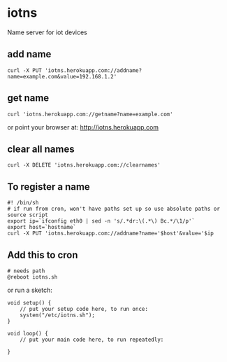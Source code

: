 iotns
=====

Name server for iot devices

add name
--------
    curl -X PUT 'iotns.herokuapp.com://addname?name=example.com&value=192.168.1.2'

get name
--------
    curl 'iotns.herokuapp.com://getname?name=example.com'
or point your browser at:
http://iotns.herokuapp.com

clear all names
---------------
    curl -X DELETE 'iotns.herokuapp.com://clearnames'

To register a name
------------------
    #! /bin/sh
    # if run from cron, won't have paths set up so use absolute paths or source script
    export ip=`ifconfig eth0 | sed -n 's/.*dr:\(.*\) Bc.*/\1/p'`
    export host=`hostname`
    curl -X PUT 'iotns.herokuapp.com://addname?name='$host'&value='$ip

Add this to cron
----------------
    # needs path
    @reboot iotns.sh
or run a sketch:

    void setup() {
        // put your setup code here, to run once:
        system("/etc/iotns.sh");
    }

    void loop() {
        // put your main code here, to run repeatedly:

    }
